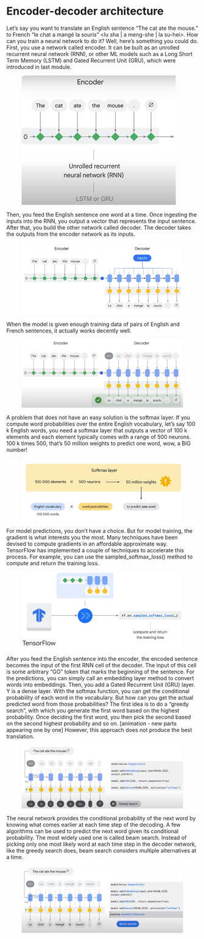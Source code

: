 # Encoder-decoder architecture

Let’s say you want to translate an English sentence “The cat ate the mouse.” to French “le chat a mangé la souris” \<lu sha | a meng-she | la su-hei>. How can you train a neural network to do it? Well, here’s something you could do. First, you use a network called encoder. It can be built as an unrolled recurrent neural network (RNN), or other ML models such as a Long Short Term Memory (LSTM) and Gated Recurrent Unit (GRU), which were introduced in last module.

<figure><img src="../../.gitbook/assets/image (18) (1).png" alt=""><figcaption></figcaption></figure>

Then, you feed the English sentence one word at a time. Once ingesting the inputs into the RNN, you output a vector that represents the input sentence. After that, you build the other network called decoder. The decoder takes the outputs from the encoder network as its inputs.

<figure><img src="../../.gitbook/assets/image (19) (1).png" alt=""><figcaption></figcaption></figure>

When the model is given enough training data of pairs of English and French sentences, it actually works decently well.

<figure><img src="../../.gitbook/assets/image (20) (1).png" alt=""><figcaption></figcaption></figure>

A problem that does not have an easy solution is the softmax layer. If you compute word probabilities over the entire English vocabulary, let’s say 100 k English words, you need a softmax layer that outputs a vector of 100 k elements and each element typically comes with a range of 500 neurons. 100 k times 500, that’s 50 million weights to predict one word, wow, a BIG number!

<figure><img src="../../.gitbook/assets/image (21) (1).png" alt=""><figcaption></figcaption></figure>

For model predictions, you don’t have a choice. But for model training, the gradient is what interests you the most. Many techniques have been devised to compute gradients in an affordable approximate way. TensorFlow has implemented a couple of techniques to accelerate this process. For example, you can use the sampled\_softmax\_loss() method to compute and return the training loss.

<figure><img src="../../.gitbook/assets/image (22) (1).png" alt=""><figcaption></figcaption></figure>

After you feed the English sentence into the encoder, the encoded sentence becomes the input of the first RNN cell of the decoder. The input of this cell is some arbitrary “GO” token that marks the beginning of the sentence. For the predictions, you can simply call an embedding layer method to convert words into embeddings. Then, you add a Gated Recurrent Unit (GRU) layer. Y is a dense layer. With the softmax function, you can get the conditional probability of each word in the vocabulary. But how can you get the actual predicted word from those probabilities? The first idea is to do a “greedy search”, with which you generate the first word based on the highest probability. Once deciding the first word, you then pick the second based on the second highest probability and so on. \[animation - new parts appearing one by one] However, this approach does not produce the best translation.

<figure><img src="../../.gitbook/assets/image (23) (1).png" alt=""><figcaption></figcaption></figure>

The neural network provides the conditional probability of the next word by knowing what comes earlier at each time step of the decoding. A few algorithms can be used to predict the next word given its conditional probability. The most widely used one is called beam search. Instead of picking only one most likely word at each time step in the decoder network, like the greedy search does, beam search considers multiple alternatives at a time.

<figure><img src="../../.gitbook/assets/image (24) (1).png" alt=""><figcaption></figcaption></figure>
